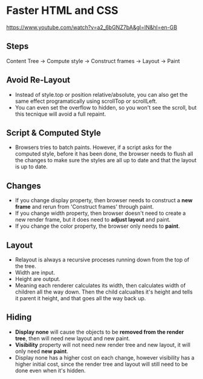 # Faster HTML and CSS
https://www.youtube.com/watch?v=a2_6bGNZ7bA&gl=IN&hl=en-GB

## Steps
Content Tree -> Compute style -> Construct frames -> Layout -> Paint

## Avoid Re-Layout
- Instead of style.top or position relative/absolute, you can also get the same effect programatically using scrollTop or scrollLeft.
- You can even set the overflow to hidden, so you won't see the scroll, but this tecnique will avoid a full repaint.

## Script & Computed Style
- Browsers tries to batch paints. However, if a script asks for the computed style, before it has been done, the browser needs to flush all the changes to make sure the styles are all up to date and that the layout is up to date.

## Changes
- If you change display property, then browser needs to construct a **new frame** and rerun from 'Construct frames' through paint.
- If you change width property, then browser doesn't need to create a new render frame, but it does need to **adjust layout** and paint.
- If you change the color property, the browser only needs to **paint**.

## Layout
- Relayout is always a recursive proceses running down from the top of the tree. 
- Width are input.
- Height are output.
- Meaning each renderer calculates its width, then calculates width of children all the way down. Then the child calcualtes it's height and tells it parent it height, and that goes all the way back up.

## Hiding
- **Display none** will cause the objects to be **removed from the render tree**, then will need new layout and new paint.
- **Visibility** property will not need new render tree and new layout, it will only need **new paint**.
- Display none has a higher cost on each change, however visibility has a higher initial cost, since the render tree and layout will still need to be done even when it's hidden.